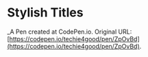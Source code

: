 # Stylish Titles
 _A Pen created at CodePen.io. Original URL: [https://codepen.io/techie4good/pen/ZpOvBd](https://codepen.io/techie4good/pen/ZpOvBd).

 